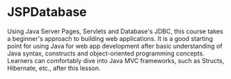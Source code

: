 # JSPDatabase

Using Java Server Pages, Servlets and Database's JDBC, this course takes a beginner's approach to building web applications.
It is a good starting point for using Java for web app development after basic understanding of Java syntax, constructs and object-oriented programming concepts.
Learners can comfortably dive into Java MVC frameworks, such as Structs, Hibernate, etc., after this lesson.
